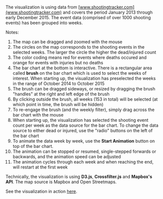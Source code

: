 The visualization is using data from [www.shootingtracker.com](www.shootingtracker.com) and covers the period January 2013 through early December 2015. The event data (comprised of over 1000 shooting events) has been grouped into weeks. 

Notes:

1. The map can be dragged and zoomed with the mouse
2. The circles on the map corresponds to the shooting events in the selected weeks. The larger the circle the higher the dead/injured count 
3. The color coding means red for events where deaths occured and orange for events with injuries but no deaths
4. The bar chart at the bottom is interactive. There is a rectangular area called **brush** on the bar chart which is used to select the weeks of interest. When starting up, the visualization has preselected the weeks in the range of October 2014 to October 2015
5. The brush can be dragged sideways, or resized by dragging the brush "handles" at the right and left edge of the brush
6. By clicking outside the brush, all weeks (153 in total) will be selected (at which point in time, the brush will be hidden)
7. To re-engage the brush (and the weekly filter), simply drag across the bar chart with the mouse
8. When starting up, the visualization has selected the shooting event count per week as the data source for the bar chart. To change the data source to either dead or injured, use the "radio" buttons on the left of the bar chart
9. To animate the data week by week, use the **Start Animation** button on top of the bar chart. 
10. The animation can be stopped or resumed, single-stepped forwards or backwards, and the animation speed can be adjusted
11. The animation cycles through each week and when reaching the end, will restart at the first week

Technically, the visualization is using **D3.js**, **Crossfilter.js** and **Mapbox's API**. The map source is Mapbox and Open Streetmaps.

See the visualization in action [here](http://bl.ocks.org/boeric/c1fe5650da3d6e790706). 